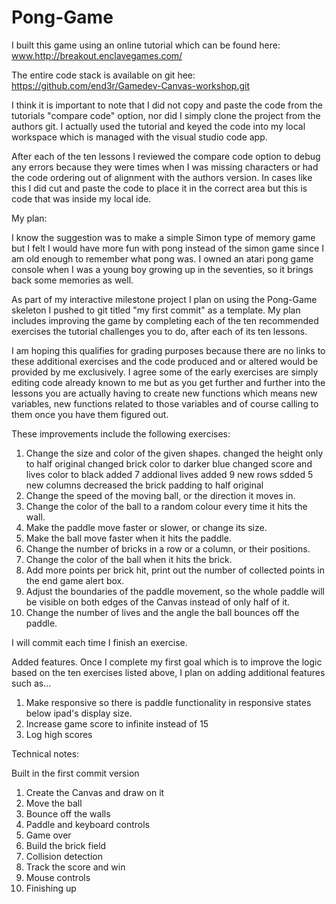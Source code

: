 # Pong-Game
I built this game using an online tutorial which can be found here:
www.http://breakout.enclavegames.com/

The entire code stack is available on git hee:
https://github.com/end3r/Gamedev-Canvas-workshop.git

I think it is important to note that I did not copy and paste the code from the tutorials "compare code" option, nor did I simply clone the project from the authors git. I actually used the tutorial and keyed the code into my local workspace which is managed with the visual studio code app.

After each of the ten lessons I reviewed the compare code option to debug any errors because they were times when I was missing characters or had the code ordering out of alignment with the authors version. In cases like this I did cut and paste the code to place it in the correct area but this is code that was inside my local ide.

My plan:

I know the suggestion was to make a simple Simon type of memory game but I felt I would have more fun with pong instead of the simon game since I am old enough to remember what pong was. I owned an atari pong game console when I was a young boy growing up in the seventies, so it brings back some memories as well.

As part of my interactive milestone project I plan on using the Pong-Game skeleton I pushed to git titled "my first commit" as a template. My plan includes improving the game by completing each of the ten recommended exercises the tutorial challenges you to do, after each of its ten lessons.

I am hoping this qualifies for grading purposes because there are no links to these additional exercises and the code produced and or altered would be provided by me exclusively. I agree some of the early exercises are simply editing code already known to me but as you get further and further into the lessons you are actually having to create new functions which means  new variables, new functions related to those variables and of course calling to them once you have them figured out.

These improvements include the following exercises:

1. Change the size and color of the given shapes.
 changed the height only to half original
 changed brick color to darker blue
 changed score and lives color to black
 added 7 addional lives
 added 9 new rows
 sdded 5 new columns
 decreased the brick padding to half original
2. Change the speed of the moving ball, or the direction it moves in.
3. Change the color of the ball to a random colour every time it hits the wall.
4. Make the paddle move faster or slower, or change its size.
5. Make the ball move faster when it hits the paddle.
6. Change the number of bricks in a row or a column, or their positions.
7. Change the color of the ball when it hits the brick.
8. Add more points per brick hit, print out the number of collected points in the end game alert box.
9. Adjust the boundaries of the paddle movement, so the whole paddle will be visible on both edges of the Canvas instead of only half of it.
10. Change the number of lives and the angle the ball bounces off the paddle.

I will commit each time I finish an exercise.

Added features.
Once I complete my first goal which is to improve the logic based on the ten exercises listed above, I plan on adding additional features such as...

1. Make responsive so there is paddle functionality in responsive states below ipad's display size.
2. Increase game score to infinite instead of 15
3. Log high scores

Technical notes:

Built in the first commit version

1. Create the Canvas and draw on it
2. Move the ball
3. Bounce off the walls
4. Paddle and keyboard controls
5. Game over
6. Build the brick field
7. Collision detection
8. Track the score and win
9. Mouse controls
10. Finishing up
